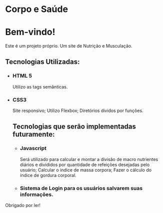 # Corpo e Saúde
# Bem-vindo!

Este é um projeto próprio. Um site de Nutrição e Musculação.

## Tecnologias Utilizadas: 
* ### HTML 5
  Utilizo as tags semânticas.

* ### CSS3
  Site responsivo;
  Utilizo Flexbox;
  Diretórios dividos por funções.
  
  
  ## Tecnologias que serão implementadas futuramente: 
  * ### Javascript
    Será utilizado para calcular e montar a divisão de macro nutrientes diários e divididos por quantidade de refeições desejadas pelo usuário;
    Calcular o índice de massa corpora;
    Fazer o cálculo do índice de gordura corporal.
    
    
   * ### Sistema de Login para os usuários salvarem suas informações.



Obrigado por ler!
